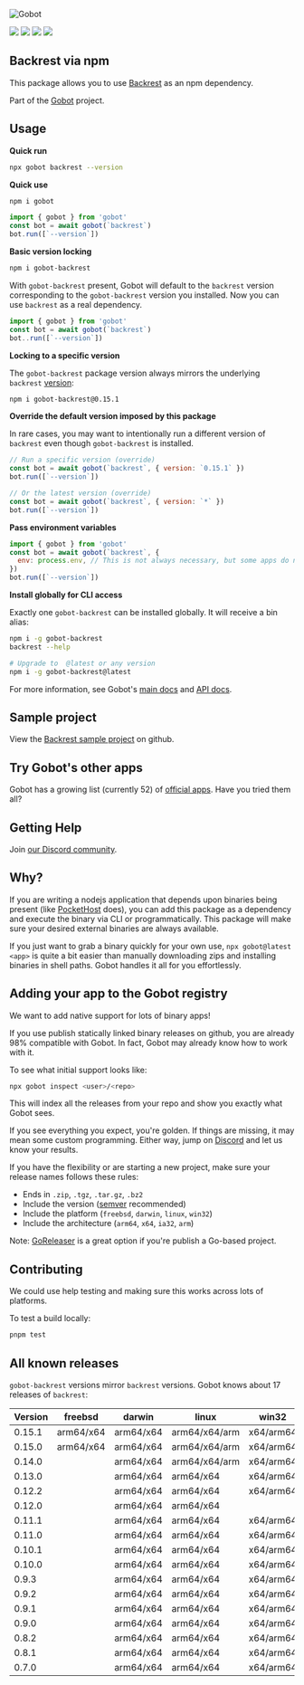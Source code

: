 ![Gobot](https://raw.githubusercontent.com/benallfree/gobot/v1.0.0-alpha.34/assets/gobot-banner-300x.png)

![](https://img.shields.io/npm/v/gobot-backrest) ![](https://img.shields.io/npm/dt/gobot-backrest) ![](https://img.shields.io/github/commit-activity/t/benallfree/gobot) ![](https://img.shields.io/github/stars/benallfree/gobot)

## Backrest via npm

This package allows you to use [Backrest](https://github.com/garethgeorge/backrest) as an npm dependency.

Part of the [Gobot](https://www.npmjs.com/package/gobot) project.

## Usage

**Quick run**

```bash
npx gobot backrest --version
```

**Quick use**

```bash
npm i gobot
```

```js
import { gobot } from 'gobot'
const bot = await gobot(`backrest`)
bot.run([`--version`])
```

**Basic version locking**

```bash
npm i gobot-backrest
```

With `gobot-backrest` present, Gobot will default to the `backrest` version corresponding to the `gobot-backrest` version you installed. Now you can use `backrest` as a real dependency.

```js
import { gobot } from 'gobot'
const bot = await gobot(`backrest`)
bot..run([`--version`])
```

**Locking to a specific version**

The `gobot-backrest` package version always mirrors the underlying `backrest` [version](#all-known-releases):

```bash
npm i gobot-backrest@0.15.1
```

**Override the default version imposed by this package**

In rare cases, you may want to intentionally run a different version of `backrest` even though `gobot-backrest` is installed.

```js
// Run a specific version (override)
const bot = await gobot(`backrest`, { version: `0.15.1` })
bot.run([`--version`])

// Or the latest version (override)
const bot = await gobot(`backrest`, { version: `*` })
bot.run([`--version`])
```

**Pass environment variables**

```js
import { gobot } from 'gobot'
const bot = await gobot(`backrest`, {
  env: process.env, // This is not always necessary, but some apps do need it
})
bot.run([`--version`])
```

**Install globally for CLI access**

Exactly one `gobot-backrest` can be installed globally. It will receive a bin alias:

```bash
npm i -g gobot-backrest
backrest --help

# Upgrade to  @latest or any version
npm i -g gobot-backrest@latest
```

For more information, see Gobot's [main docs](https://www.npmjs.com/package/gobot) and [API docs](https://github.com/benallfree/gobot/blob/v1.0.0-alpha.34/docs/readme.md).

## Sample project

View the [Backrest sample project](https://github.com/benallfree/gobot/tree/v1.0.0-alpha.34/src/apps/backrest/sample-project) on github.

## Try Gobot's other apps

Gobot has a growing list (currently 52) of [official apps](https://www.npmjs.com/package/gobot#official-gobot-apps). Have you tried them all?

## Getting Help

Join [our Discord community](https://discord.gg/977kMmFnXc).

## Why?

If you are writing a nodejs application that depends upon binaries being present (like [PocketHost](https://github.com/pockethost/pockethost) does), you can add this package as a dependency and execute the binary via CLI or programmatically. This package will make sure your desired external binaries are always available.

If you just want to grab a binary quickly for your own use, `npx gobot@latest <app>` is quite a bit easier than manually downloading zips and installing binaries in shell paths. Gobot handles it all for you effortlessly.

## Adding your app to the Gobot registry

We want to add native support for lots of binary apps!

If you use publish statically linked binary releases on github, you are already 98% compatible with Gobot. In fact, Gobot may already know how to work with it.

To see what initial support looks like:

```bash
npx gobot inspect <user>/<repo>
```

This will index all the releases from your repo and show you exactly what Gobot sees.

If you see everything you expect, you're golden. If things are missing, it may mean some custom programming. Either way, jump on [Discord](https://discord.gg/977kMmFnXc) and let us know your results.

If you have the flexibility or are starting a new project, make sure your release names follows these rules:

- Ends in `.zip`, `.tgz`, `.tar.gz`, `.bz2`
- Include the version ([semver](https://semver.org) recommended)
- Include the platform (`freebsd`, `darwin`, `linux`, `win32`)
- Include the architecture (`arm64`, `x64`, `ia32`, `arm`)

Note: [GoReleaser](https://goreleaser.com/) is a great option if you're publish a Go-based project.

## Contributing

We could use help testing and making sure this works across lots of platforms.

To test a build locally:

```bash
pnpm test
```

## All known releases

`gobot-backrest` versions mirror `backrest` versions. Gobot knows about 17 releases of `backrest`:

| Version | freebsd   | darwin    | linux         | win32     |
| ------- | --------- | --------- | ------------- | --------- |
| 0.15.1  | arm64/x64 | arm64/x64 | arm64/x64/arm | x64/arm64 |
| 0.15.0  | arm64/x64 | arm64/x64 | arm64/x64/arm | x64/arm64 |
| 0.14.0  |           | arm64/x64 | arm64/x64/arm | x64/arm64 |
| 0.13.0  |           | arm64/x64 | arm64/x64     | x64/arm64 |
| 0.12.2  |           | arm64/x64 | arm64/x64     | x64/arm64 |
| 0.12.0  |           | arm64/x64 | arm64/x64     |           |
| 0.11.1  |           | arm64/x64 | arm64/x64     | x64/arm64 |
| 0.11.0  |           | arm64/x64 | arm64/x64     | x64/arm64 |
| 0.10.1  |           | arm64/x64 | arm64/x64     | x64/arm64 |
| 0.10.0  |           | arm64/x64 | arm64/x64     | x64/arm64 |
| 0.9.3   |           | arm64/x64 | arm64/x64     | x64/arm64 |
| 0.9.2   |           | arm64/x64 | arm64/x64     | x64/arm64 |
| 0.9.1   |           | arm64/x64 | arm64/x64     | x64/arm64 |
| 0.9.0   |           | arm64/x64 | arm64/x64     | x64/arm64 |
| 0.8.2   |           | arm64/x64 | arm64/x64     | x64/arm64 |
| 0.8.1   |           | arm64/x64 | arm64/x64     | x64/arm64 |
| 0.7.0   |           | arm64/x64 | arm64/x64     | x64/arm64 |
